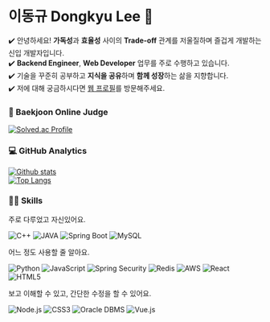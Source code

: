 # 이동규 Dongkyu Lee 👋

✔️ 안녕하세요! **가독성**과 **효율성** 사이의 **Trade-off** 관계를 저울질하며 즐겁게 개발하는 신입 개발자입니다.  
✔️ **Backend Engineer**, **Web Developer** 업무를 주로 수행하고 있습니다.  
✔️ 기술을 꾸준히 공부하고 **지식을 공유**하며 **함께 성장**하는 삶을 지향합니다.  
✔️ 저에 대해 궁금하시다면 [웹 프로필](https://unit74.github.io/)를 방문해주세요.

### 🤔 Baekjoon Online Judge

[![Solved.ac Profile](http://mazassumnida.wtf/api/v2/generate_badge?boj=unit74)](https://solved.ac/profile/unit74)

### 💻 GitHub Analytics

[![Github stats](https://github-readme-stats.vercel.app/api?username=unit74&show_icons=true&theme=algolia)](https://github.com/unit74/)  
[![Top Langs](https://github-readme-stats.vercel.app/api/top-langs/?username=unit74&layout=compact&theme=algolia)](https://github.com/unit74/)

### 🧑‍💻 Skills

주로 다루었고 자신있어요.

![C++](https://img.shields.io/badge/C++-00599C?style=for-the-badge&logo=C%2B%2B&logoColor=white)
![JAVA](https://img.shields.io/badge/JAVA-007396?style=for-the-badge&logo=java&logoColor=white)
![Spring Boot](https://img.shields.io/badge/Spring%20Boot-6DB33F?style=for-the-badge&logo=Spring%20Boot&logoColor=white)
![MySQL](https://img.shields.io/badge/MySQL-4479A1?style=for-the-badge&logo=MySQL&logoColor=white)

어느 정도 사용할 줄 알아요.

![Python](https://img.shields.io/badge/Python-3776AB?style=for-the-badge&logo=Python&logoColor=white)
![JavaScript](https://img.shields.io/badge/JavaScript-F7DF1E?style=for-the-badge&logo=JavaScript&logoColor=white)
![Spring Security](https://img.shields.io/badge/Spring%20Security-6DB33F?style=for-the-badge&logo=Spring%20Security&logoColor=white)
![Redis](https://img.shields.io/badge/Redis-DC382D?style=for-the-badge&logo=Redis&logoColor=white)
![AWS](https://img.shields.io/badge/AWS-232F3E?style=for-the-badge&logo=AWS&logoColor=white)
![React](https://img.shields.io/badge/React-61DAFB?style=for-the-badge&logo=React&logoColor=white)
![HTML5](https://img.shields.io/badge/HTML5-E34F26?style=for-the-badge&logo=HTML5&logoColor=white)

보고 이해할 수 있고, 간단한 수정을 할 수 있어요.

![Node.js](https://img.shields.io/badge/Node.js-339933C?style=for-the-badge&logo=Node.js&logoColor=white)
![CSS3](https://img.shields.io/badge/CSS3-1572B6?style=for-the-badge&logo=css3&logoColor=white)
![Oracle DBMS](https://img.shields.io/badge/Oracle%20DBMS-F80000?style=for-the-badge&logo=Oracle&logoColor=white)
![Vue.js](https://img.shields.io/badge/Vue.js-4FC08D?style=for-the-badge&logo=Vue.js&logoColor=white)
